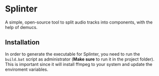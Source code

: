 # Splinter

A simple, open-source tool to split audio tracks into components, with the help of demucs.

## Installation

In order to generate the executable for Splinter, you need to run the `build.bat` script as administrator (**Make sure** to run it in the project folder). This is important since it will install ffmpeg to your system and update the enviroment variables.